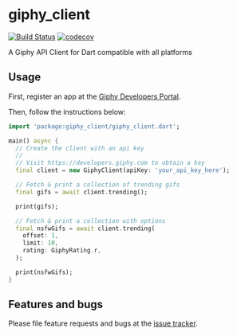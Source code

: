 # giphy_client
[![Build Status](https://travis-ci.org/brianegan/giphy_client.svg?branch=master)](https://travis-ci.org/brianegan/giphy_client) [![codecov](https://codecov.io/gh/brianegan/giphy_client/branch/master/graph/badge.svg)](https://codecov.io/gh/brianegan/giphy_client)

A Giphy API Client for Dart compatible with all platforms

## Usage

First, register an app at the [Giphy Developers Portal](https://developers.giphy.com).

Then, follow the instructions below:

```dart
import 'package:giphy_client/giphy_client.dart';

main() async {
  // Create the client with an api key
  //
  // Visit https://developers.giphy.com to obtain a key
  final client = new GiphyClient(apiKey: 'your_api_key_here');

  // Fetch & print a collection of trending gifs
  final gifs = await client.trending();

  print(gifs);

  // Fetch & print a collection with options
  final nsfwGifs = await client.trending(
    offset: 1,
    limit: 10,
    rating: GiphyRating.r,
  );

  print(nsfwGifs);
}
```

## Features and bugs

Please file feature requests and bugs at the [issue tracker][tracker].

[tracker]: http://github.com/brianegan/giphy_client/issues/new
